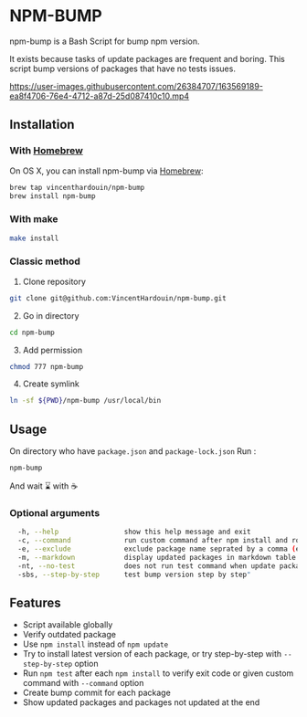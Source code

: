 # NPM-BUMP 

npm-bump is a Bash Script for bump npm version.

It exists because tasks of update packages are frequent and boring.
This script bump versions of packages that have no tests issues.

https://user-images.githubusercontent.com/26384707/163569189-ea8f4706-76e4-4712-a87d-25d087410c10.mp4

## Installation 

### With [Homebrew](https://brew.sh/)
On OS X, you can install npm-bump via [Homebrew](https://brew.sh/):
```bash 
brew tap vincenthardouin/npm-bump
brew install npm-bump
```

### With make

```bash
make install
```

### Classic method
1. Clone repository 
```bash
git clone git@github.com:VincentHardouin/npm-bump.git
```

2. Go in directory
```bash
cd npm-bump
```

3. Add permission
```bash
chmod 777 npm-bump
```

4. Create symlink
```bash
ln -sf ${PWD}/npm-bump /usr/local/bin
```

## Usage 

On directory who have `package.json` and `package-lock.json` 
Run : 
```bash
npm-bump
```
And wait :hourglass: with :coffee:

### Optional arguments

```bash
  -h, --help                show this help message and exit
  -c, --command             run custom command after npm install and rollback install when given command exit code is > 0, not works with no-test option
  -e, --exclude             exclude package name seprated by a comma (e.g -e lodash,mocha)
  -m, --markdown            display updated packages in markdown table
  -nt, --no-test            does not run test command when update package
  -sbs, --step-by-step      test bump version step by step"
``` 

## Features 
- Script available globally 
- Verify outdated package 
- Use `npm install` instead of `npm update`
- Try to install latest version of each package, or try step-by-step with `--step-by-step` option
- Run `npm test` after each `npm install` to verify exit code or given custom command with `--command` option
- Create bump commit for each package 
- Show updated packages and packages not updated at the end
